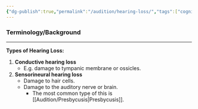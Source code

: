 ```yaml
---
{"dg-publish":true,"permalink":"/audition/hearing-loss/","tags":["cognitivescience","audition"]}
---
```


### **Terminology/Background**
---
**Types of Hearing Loss:**
1. **Conductive hearing loss**
	- E.g. damage to tympanic membrane or ossicles.
2. **Sensorineural hearing loss**
	- Damage to hair cells.
	- Damage to the auditory nerve or brain.
		- The most common type of this is [[Audition/Presbycusis\|Presbycusis]].